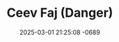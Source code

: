 ---
layout: movie-video-data
date: 2025-03-01 21:25:08 -0689
categories: movie

# Site Attributes
title: "Ceev Faj (Danger)"
permalink: "/movie/Ceev_Faj_(Danger)"

# Movie Attributes
synopsis: "Duab Ci Entertainment zoo siab tso tawm zaj yeeb yaj kiab muaj lub npe ceev faj danger hlub. Ceev faj danger hlub ua txog peb lub neej uas tam sim no, sawv daws yuav tau ceev faj tshaj plaws. Niaj hnub niam no muaj ntau tsav ntau yam tshwm sim xws li txoj kev sib dag. nej soj qab saib ceev faj danger hlub yuav qhia rau nej. "
producer: "Duab Ci Entertainment"
director: ""
writer: ""
video_link: "https://youtu.be/Ej27EG5ICsE?si=ZkX5tudS35KOpAMT"
genre: "Action Romance"
year: "2009"
release_type: "DVD"
storage: "Center for Hmong Studies"
thumbnail: "/assets/images/movie_thumbnails/Ceev Faj (Danger).jpeg"
publishing_company: "Duab Ci Entertainment"

# Sequels + Parts
base_movie: ""
total_parts: 0
sequel: ""

# Movie Cast
cast:
- name: "Yeejhuam Yaj"
- name: "Xab Muas"
- name: "Uab Lauj"
- name: "Kab Thoj"
- name: "Tsua Muas"
- name: "Ntshiab Vaj"
- name: "Suav Hawj"
---
